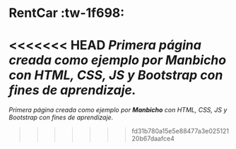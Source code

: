 # RentCar :tw-1f698:

<<<<<<< HEAD
*Primera página creada como ejemplo por **Manbicho** con HTML, CSS, JS y  Bootstrap con fines de aprendizaje.*
=======
*Primera página creada como ejemplo por **Manbicho** con HTML, CSS, JS y  Bootstrap con fines de aprendizaje.*
>>>>>>> fd31b780a15e5e88477a3e02512120b67daafce4
